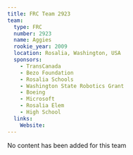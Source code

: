 ```yaml
---
title: FRC Team 2923
team:
  type: FRC
  number: 2923
  name: Aggies
  rookie_year: 2009
  location: Rosalia, Washington, USA
  sponsors:
    - TransCanada
    - Bezo Foundation
    - Rosalia Schools
    - Washington State Robotics Grant
    - Boeing
    - Microsoft
    - Rosalia Elem
    - High School
  links:
    Website: 
---
```

No content has been added for this team